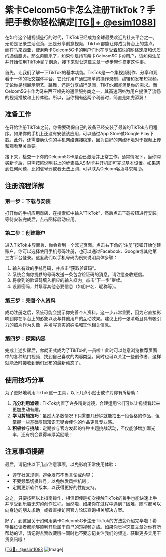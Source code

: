 # 紫卡Celcom5G卡怎么注册TikTok？手把手教你轻松搞定[[TG💪+ @esim1088](https://t.me/s/esim1088)]

在如今这个短视频盛行的时代，TikTok已经成为全球最受欢迎的社交平台之一。无论是记录生活点滴，还是分享创意视频，TikTok都能让你成为舞台上的焦点。而在马来西亚，使用紫卡Celcom5G卡的用户们也在享受着超快的网络速度和优质的通信服务。那么问题来了，如果你是持有紫卡Celcom5G卡的用户，该如何注册并开始使用TikTok呢？别急，接下来就让这篇文章一步步带你搞定这件事。

首先，让我们了解一下TikTok的基本功能。TikTok是一个集视频制作、分享和观看于一体的社交媒体平台，它允许用户通过简单的操作录制、编辑和发布短视频。无论你是想展示厨艺、跳舞，还是分享旅行见闻，TikTok都能满足你的需求。而Celcom5G卡作为马来西亚领先的通信服务商之一，其高速网络为用户提供了流畅的视频播放和上传体验。所以，当你拥有这两个利器时，简直是如虎添翼！

## 准备工作

在开始注册TikTok之前，你需要确保自己的设备已经安装了最新的TikTok应用程序。如果你的手机上还没有安装该应用，可以通过App Store或Google Play下载。此外，还需要确认你的手机网络连接稳定，因为良好的网络环境对于视频上传和观看至关重要。

接下来，检查一下你的Celcom5G卡是否已激活并正常工作。通常情况下，当你购买新卡后，只需按照说明书上的步骤插入SIM卡并开机即可完成基本设置。如果遇到任何问题，比如信号弱或者无法上网，可以联系Celcom客服寻求帮助。

## 注册流程详解

### 第一步：下载与安装

打开你的手机应用商店，在搜索框中输入“TikTok”，然后点击下载按钮进行安装。等待安装完成后，点击图标启动应用。

### 第二步：创建账户

进入TikTok主界面后，你会看到一个欢迎页面。点击右下角的“注册”按钮开始创建账户。你可以选择使用手机号码注册，也可以通过Facebook、Google或其他第三方平台登录。这里我们以手机号码为例来说明具体步骤：

1. 输入有效的手机号码，并点击“获取验证码”。
2. 系统会向你提供的号码发送一条包含验证码的消息。请注意查收短信。
3. 将收到的验证码填入相应的输入框内，点击“下一步”继续。
4. 设置密码，并填写其他必要信息（如用户名、昵称等）。

### 第三步：完善个人资料

成功注册之后，系统可能会提示你完善个人资料。这一步非常重要，因为它直接影响到你在平台上的形象以及与其他用户的互动效果。建议上传一张清晰且具有吸引力的照片作为头像，并填写真实的姓名和其他相关信息。

### 第四步：探索内容

完成上述步骤后，你就正式成为了TikTok的一员啦！此时可以随意浏览推荐页面中的各种热门视频，找到自己喜欢的内容类型。同时也可以关注一些创作者，这样就能及时接收到他们发布的最新动态了。

## 使用技巧分享

为了更好地利用TikTok这一工具，以下几点小贴士或许对你有所帮助：

1. **充分利用滤镜**：TikTok内置了许多精美滤镜，合理运用它们可以让视频看起来更加生动有趣。
2. **学习剪辑技巧**：虽然大多数情况下只需要几秒钟就能拍出一段合格的作品，但掌握一些基础剪辑知识无疑会使你的作品更具专业感。
3. **积极参与挑战**：定期参与官方发起的各种主题挑战活动，不仅能够增加曝光率，还有机会赢得丰厚奖励哦！

## 注意事项提醒

最后，请记住以下几点注意事项，以免影响正常使用体验：

- 遵守社区规则，避免发布不当言论或内容；
- 不要频繁切换账号，以免触发风控机制；
- 定期更新软件版本，以获得更好的性能支持。

总之，只要按照以上指南操作，相信即使是初次接触TikTok的新手也能快速上手并享受到乐趣无穷的创作过程。当然啦，如果你在过程中遇到了困难，随时都可以向身边的朋友求助，或者直接访问官方论坛查询相关解决方案。

好了，到这里关于如何用紫卡Celcom5G卡注册TikTok的方法就介绍完毕啦！希望每位读者都能够顺利开启属于自己的短视频之旅。如果你觉得这篇文章对你有所帮助的话，请记得点赞收藏哦～同时也不要忘记关注我们的频道，获取更多实用干货资讯哦！

[[TG💪+ @esim1088](https://t.me/s/esim1088) ![Image](https://i.postimg.cc/4NQfJmqS/Snipaste-2025-05-13-00-14-12.png)]